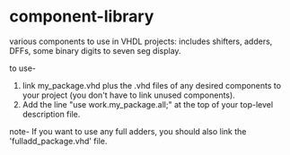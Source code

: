 # component-library
various components to use in VHDL projects: includes shifters, adders, DFFs, some binary digits to seven seg display.

to use- 
1.  link my_package.vhd plus the .vhd files of any desired components to your project (you don't have to link unused components).
2.  Add the line "use work.my_package.all;" at the top of your top-level description file.

note- If you want to use any full adders, you should also link the 'fulladd_package.vhd' file.
